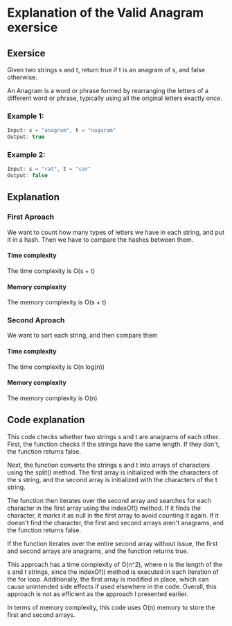 # Explanation of the Valid Anagram exersice

## Exersice
Given two strings s and t, return true if t is an anagram of s, and false otherwise.

An Anagram is a word or phrase formed by rearranging the letters of a different word or phrase, typically using all the original letters exactly once.


### Example 1:
```js
Input: s = "anagram", t = "nagaram"
Output: true
```

### Example 2:
```js
Input: s = "rat", t = "car"
Output: false
```


## Explanation


### First Aproach
We want to count how many types of letters we have in each string, and put it in a hash. Then we have to compare the hashes between them.


#### Time complexity
The time complexity is O(s + t)


#### Memory complexity
The memory complexity is O(s + t)

### Second Aproach
We want to sort each string, and then compare them


#### Time complexity
The time complexity is O(n log(n))


#### Memory complexity
The memory complexity is O(n)


## Code explanation

This code checks whether two strings s and t are anagrams of each other. First, the function checks if the strings have the same length. If they don't, the function returns false.

Next, the function converts the strings s and t into arrays of characters using the split() method. The first array is initialized with the characters of the s string, and the second array is initialized with the characters of the t string.

The function then iterates over the second array and searches for each character in the first array using the indexOf() method. If it finds the character, it marks it as null in the first array to avoid counting it again. If it doesn't find the character, the first and second arrays aren't anagrams, and the function returns false.

If the function iterates over the entire second array without issue, the first and second arrays are anagrams, and the function returns true.

This approach has a time complexity of O(n^2), where n is the length of the s and t strings, since the indexOf() method is executed in each iteration of the for loop. Additionally, the first array is modified in place, which can cause unintended side effects if used elsewhere in the code. Overall, this approach is not as efficient as the approach I presented earlier.

In terms of memory complexity, this code uses O(n) memory to store the first and second arrays.